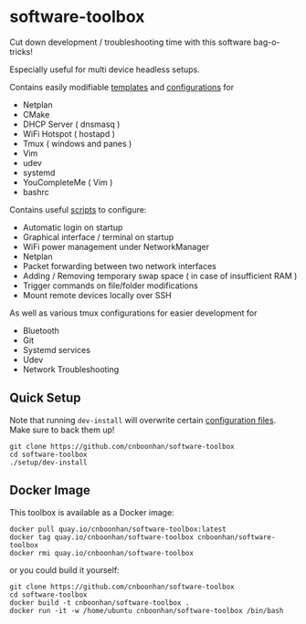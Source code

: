 # software-toolbox
Cut down development / troubleshooting time with this software bag-o-tricks!

Especially useful for multi device headless setups.

Contains easily modifiable [templates](config) and [configurations](dotfiles) for
* Netplan
* CMake
* DHCP Server ( dnsmasq )
* WiFi Hotspot ( hostapd )
* Tmux ( windows and panes )
* Vim
* udev
* systemd
* YouCompleteMe ( Vim )
* bashrc

Contains useful [scripts](tools) to configure:
* Automatic login on startup
* Graphical interface / terminal on startup 
* WiFi power management under NetworkManager
* Netplan 
* Packet forwarding between two network interfaces
* Adding / Removing temporary swap space ( in case of insufficient RAM )
* Trigger commands on file/folder modifications
* Mount remote devices locally over SSH

As well as various tmux configurations for easier development for
* Bluetooth
* Git
* Systemd services
* Udev 
* Network Troubleshooting

## Quick Setup 
Note that running `dev-install` will overwrite certain [configuration files](dotfiles). Make sure to back them up!
```
git clone https://github.com/cnboonhan/software-toolbox
cd software-toolbox
./setup/dev-install
```

## Docker Image
This toolbox is available as a Docker image:
```
docker pull quay.io/cnboonhan/software-toolbox:latest
docker tag quay.io/cnboonhan/software-toolbox cnboonhan/software-toolbox
docker rmi quay.io/cnboonhan/software-toolbox
```
or you could build it yourself:

```
git clone https://github.com/cnboonhan/software-toolbox
cd software-toolbox
docker build -t cnboonhan/software-toolbox .
docker run -it -w /home/ubuntu cnboonhan/software-toolbox /bin/bash
```
